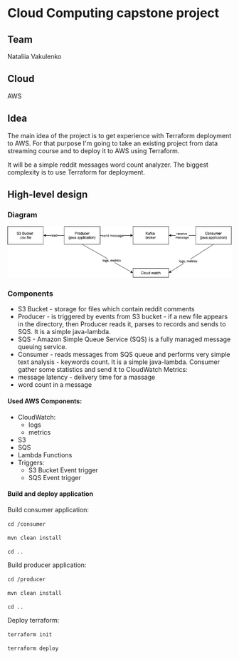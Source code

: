 # Cloud Computing capstone project

## Team 
Nataliia Vakulenko

## Cloud
AWS

## Idea
The main idea of the project is to get experience with Terraform deployment to AWS. 
For that purpose I'm going to take an existing project from data streaming course and to deploy it to AWS using Terraform.

It will be a simple reddit messages word count analyzer. The biggest complexity is to use Terraform for deployment.

## High-level design

### Diagram
![Diagram](https://raw.githubusercontent.com/nvakulenko/cloud-computing-aws/main/capstone-project/Design.png)

### Components
- S3 Bucket - storage for files which contain reddit comments
- Producer - is triggered by events from S3 bucket - if a new file appears in the directory, then Producer reads it, parses to records and sends to SQS. It is a simple java-lambda.
- SQS - Amazon Simple Queue Service (SQS) is a fully managed message queuing service.
- Consumer - reads messages from SQS queue and performs very simple text analysis - keywords count. It is a simple java-lambda.
Consumer gather some statistics and send it to CloudWatch Metrics:
- message latency - delivery time for a massage 
- word count in a message

#### Used AWS Components:
- CloudWatch:
  - logs
  - metrics
- S3
- SQS
- Lambda Functions
- Triggers:
  - S3 Bucket Event trigger
  - SQS Event trigger
  
#### Build and deploy application 
Build consumer application:

`cd /consumer`

`mvn clean install`

`cd ..`

Build producer application:

`cd /producer`

`mvn clean install`

`cd ..`

Deploy terraform:

`terraform init`

`terraform deploy`